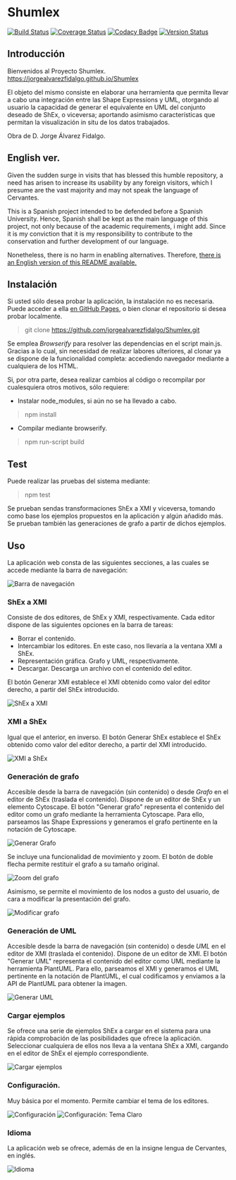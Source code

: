 # Shumlex
[![Build Status](https://travis-ci.org/jorgealvarezfidalgo/Shumlex.svg?branch=master)](https://travis-ci.org/jorgealvarezfidalgo/Shumlex)
[![Coverage Status](https://coveralls.io/repos/github/jorgealvarezfidalgo/Shumlex/badge.svg?branch=master)](https://coveralls.io/github/jorgealvarezfidalgo/Shumlex?branch=master)
[![Codacy Badge](https://api.codacy.com/project/badge/Grade/f7a79a92342844138f7fa6f8095f12a7)](https://app.codacy.com/manual/jorgealvarezfidalgo/Shumlex?utm_source=github.com&utm_medium=referral&utm_content=jorgealvarezfidalgo/Shumlex&utm_campaign=Badge_Grade_Dashboard)
[![Version Status](https://img.shields.io/badge/version-1.0.1-green.svg)](https://jorgealvarezfidalgo.github.io/Shumlex/)

## Introducción
Bienvenidos al Proyecto Shumlex. 
https://jorgealvarezfidalgo.github.io/Shumlex

El objeto del mismo consiste en elaborar una herramienta que permita llevar a cabo una integración entre las Shape Expressions y UML, otorgando al usuario la capacidad de generar el equivalente en UML del conjunto deseado de ShEx, o viceversa; aportando asimismo características que permitan la visualización in situ de los datos trabajados.

Obra de D. Jorge Álvarez Fidalgo.

## English ver.

Given the sudden surge in visits that has blessed this humble repository, a need has arisen to increase its usability by any foreign visitors, which I presume are the vast majority and may not speak the language of Cervantes.

This is a Spanish project intended to be defended before a Spanish University. Hence, Spanish shall be kept as the main language of this project, not only because of the academic requirements, i might add. Since it is my conviction that it is my responsibility to contribute to the conservation and further development of our language.

Nonetheless, there is no harm in enabling alternatives. Therefore, [there is an English version of this README available.](https://github.com/jorgealvarezfidalgo/Shumlex/blob/master/README_EN.md)

## Instalación

Si usted sólo desea probar la aplicación, la instalación no es necesaria. Puede acceder a ella  [en GitHub Pages](https://jorgealvarezfidalgo.github.io/Shumlex), o bien clonar el repositorio si desea probar localmente.
> git clone https://github.com/jorgealvarezfidalgo/Shumlex.git

Se emplea _Browserify_ para resolver las dependencias en el script main.js. Gracias a lo cual, sin necesidad de realizar labores ulteriores, al clonar ya se dispone de la funcionalidad completa: accediendo navegador mediante a cualquiera de los HTML.

Si, por otra parte, desea realizar cambios al código o recompilar por cualesquiera otros motivos, sólo requiere:

* Instalar node_modules, si aún no se ha llevado a cabo.
> npm install

* Compilar mediante browserify.
> npm run-script build

## Test

Puede realizar las pruebas del sistema mediante:
> npm test

Se prueban sendas transformaciones ShEx a XMI y viceversa, tomando como base los ejemplos propuestos en la aplicación y algún añadido más. Se prueban también las generaciones de grafo a partir de dichos ejemplos.

## Uso

La aplicación web consta de las siguientes secciones, a las cuales se accede mediante la barra de navegación:

![Barra de navegación](https://github.com/jorgealvarezfidalgo/Shumlex/blob/master/docs/img/navbar.PNG)

### ShEx a XMI
Consiste de dos editores, de ShEx y XMI, respectivamente. Cada editor dispone de las siguientes opciones en la barra de tareas:
* Borrar el contenido.
* Intercambiar los editores. En este caso, nos llevaría a la ventana XMI a ShEx.
* Representación gráfica. Grafo y UML, respectivamente.
* Descargar. Descarga un archivo con el contenido del editor.

El botón Generar XMI establece el XMI obtenido como valor del editor derecho, a partir del ShEx introducido.


![ShEx a XMI](https://github.com/jorgealvarezfidalgo/Shumlex/blob/master/docs/img/shexxmi.PNG)

### XMI a ShEx
Igual que el anterior, en inverso. 
El botón Generar ShEx establece el ShEx obtenido como valor del editor derecho, a partir del XMI introducido.


![XMI a ShEx](https://github.com/jorgealvarezfidalgo/Shumlex/blob/master/docs/img/xmishex.PNG)

### Generación de grafo
Accesible desde la barra de navegación (sin contenido) o desde _Grafo_ en el editor de ShEx (traslada el contenido).
Dispone de un editor de ShEx y un elemento Cytoscape.
El botón "Generar grafo" representa el contenido del editor como un grafo mediante la herramienta Cytoscape. Para ello, parseamos las Shape Expressions y generamos el grafo pertinente en la notación de Cytoscape.

![Generar Grafo](https://github.com/jorgealvarezfidalgo/Shumlex/blob/master/docs/img/grafo1.PNG)

Se incluye una funcionalidad de movimiento y zoom. El botón de doble flecha permite restituir el grafo a su tamaño original.

![Zoom del grafo](https://github.com/jorgealvarezfidalgo/Shumlex/blob/master/docs/img/grafo2.PNG)

Asimismo, se permite el movimiento de los nodos a gusto del usuario, de cara a modificar la presentación del grafo.

![Modificar grafo](https://github.com/jorgealvarezfidalgo/Shumlex/blob/master/docs/img/grafo3.PNG)

### Generación de UML
Accesible desde la barra de navegación (sin contenido) o desde _UML_ en el editor de XMI (traslada el contenido).
Dispone de un editor de XMI.
El botón "Generar UML" representa el contenido del editor como UML mediante la herramienta PlantUML. Para ello, parseamos el XMI y generamos el UML pertinente en la notación de PlantUML, el cual codificamos y enviamos a la API de PlantUML para obtener la imagen.

![Generar UML](https://github.com/jorgealvarezfidalgo/Shumlex/blob/master/docs/img/uml.PNG)

### Cargar ejemplos
Se ofrece una serie de ejemplos ShEx a cargar en el sistema para una rápida comprobación de las posibilidades que ofrece la aplicación. Seleccionar cualquiera de ellos nos lleva a la ventana ShEx a XMI, cargando en el editor de ShEx el ejemplo correspondiente.

![Cargar ejemplos](https://github.com/jorgealvarezfidalgo/Shumlex/blob/master/docs/img/Ejemplos.PNG)

### Configuración.
Muy básica por el momento. Permite cambiar el tema de los editores.

![Configuración](https://github.com/jorgealvarezfidalgo/Shumlex/blob/master/docs/img/conf1.PNG)
![Configuración: Tema Claro](https://github.com/jorgealvarezfidalgo/Shumlex/blob/master/docs/img/conf2.PNG)

### Idioma
La aplicación web se ofrece, además de en la insigne lengua de Cervantes, en inglés.

![Idioma](https://github.com/jorgealvarezfidalgo/Shumlex/blob/master/docs/img/idioma.PNG)

